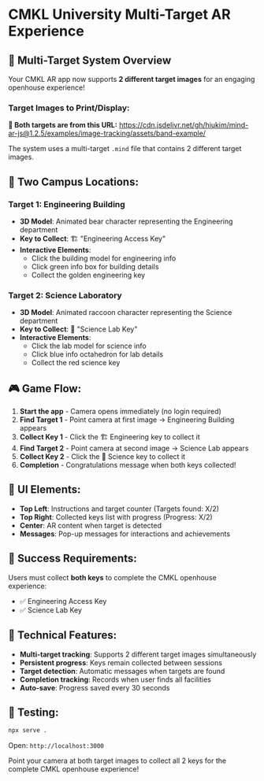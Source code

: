 # CMKL University Multi-Target AR Experience

## 🎯 Multi-Target System Overview

Your CMKL AR app now supports **2 different target images** for an engaging openhouse experience!

### Target Images to Print/Display:

**🎯 Both targets are from this URL:**
https://cdn.jsdelivr.net/gh/hiukim/mind-ar-js@1.2.5/examples/image-tracking/assets/band-example/

The system uses a multi-target `.mind` file that contains 2 different target images.

## 🏢 Two Campus Locations:

### Target 1: **Engineering Building** 
- **3D Model**: Animated bear character representing the Engineering department
- **Key to Collect**: 🏗️ "Engineering Access Key" 
- **Interactive Elements**:
  - Click the building model for engineering info
  - Click green info box for building details
  - Collect the golden engineering key

### Target 2: **Science Laboratory**
- **3D Model**: Animated raccoon character representing the Science department  
- **Key to Collect**: 🔬 "Science Lab Key"
- **Interactive Elements**:
  - Click the lab model for science info  
  - Click blue info octahedron for lab details
  - Collect the red science key

## 🎮 Game Flow:

1. **Start the app** - Camera opens immediately (no login required)
2. **Find Target 1** - Point camera at first image → Engineering Building appears
3. **Collect Key 1** - Click the 🏗️ Engineering key to collect it
4. **Find Target 2** - Point camera at second image → Science Lab appears  
5. **Collect Key 2** - Click the 🔬 Science key to collect it
6. **Completion** - Congratulations message when both keys collected!

## 📱 UI Elements:

- **Top Left**: Instructions and target counter (Targets found: X/2)
- **Top Right**: Collected keys list with progress (Progress: X/2)
- **Center**: AR content when target is detected
- **Messages**: Pop-up messages for interactions and achievements

## 🎉 Success Requirements:

Users must collect **both keys** to complete the CMKL openhouse experience:
- ✅ Engineering Access Key
- ✅ Science Lab Key  

## 🔧 Technical Features:

- **Multi-target tracking**: Supports 2 different target images simultaneously
- **Persistent progress**: Keys remain collected between sessions
- **Target detection**: Automatic messages when targets are found
- **Completion tracking**: Records when user finds all facilities
- **Auto-save**: Progress saved every 30 seconds

## 🚀 Testing:

```bash
npx serve .
```

Open: `http://localhost:3000`

Point your camera at both target images to collect all 2 keys for the complete CMKL openhouse experience!